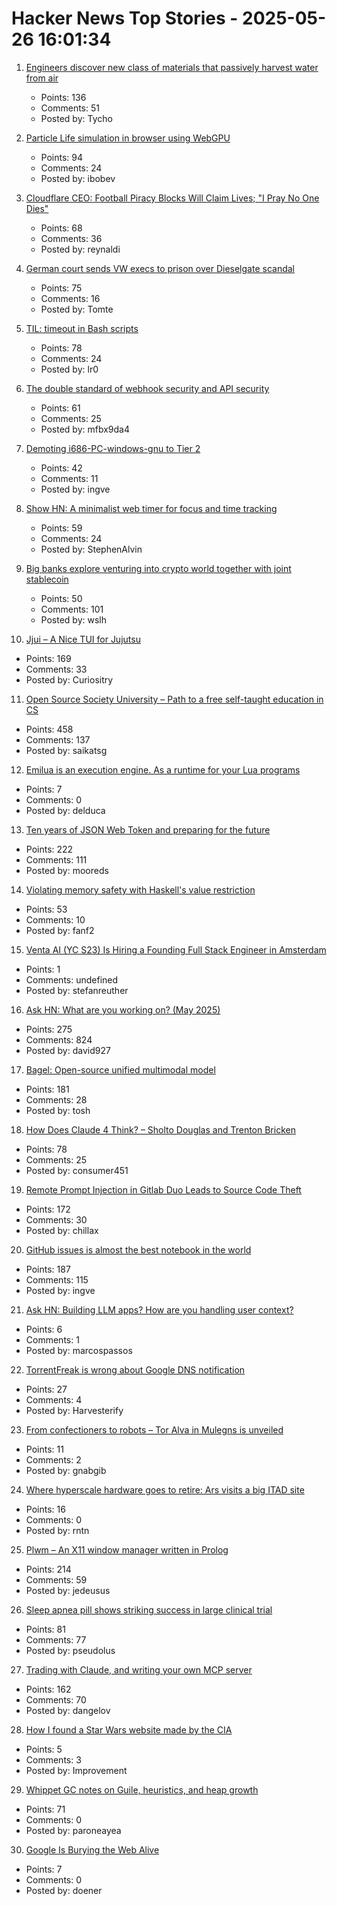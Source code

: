 # Hacker News Top Stories - 2025-05-26 16:01:34

1. [Engineers discover new class of materials that passively harvest water from air](https://blog.seas.upenn.edu/penn-engineers-discover-a-new-class-of-materials-that-passively-harvest-water-from-air/)
   - Points: 136
   - Comments: 51
   - Posted by: Tycho

2. [Particle Life simulation in browser using WebGPU](https://lisyarus.github.io/blog/posts/particle-life-simulation-in-browser-using-webgpu.html)
   - Points: 94
   - Comments: 24
   - Posted by: ibobev

3. [Cloudflare CEO: Football Piracy Blocks Will Claim Lives; "I Pray No One Dies"](https://torrentfreak.com/cloudflare-ceo-football-piracy-blocks-will-claim-lives-i-pray-no-one-dies-250526/)
   - Points: 68
   - Comments: 36
   - Posted by: reynaldi

4. [German court sends VW execs to prison over Dieselgate scandal](https://www.politico.eu/article/german-court-vw-execs-prison-dieselgate-scandal-volkswagen-environment-illegal-pollution/)
   - Points: 75
   - Comments: 16
   - Posted by: Tomte

5. [TIL: timeout in Bash scripts](https://heitorpb.github.io/bla/timeout/)
   - Points: 78
   - Comments: 24
   - Posted by: lr0

6. [The double standard of webhook security and API security](https://www.speakeasy.com/blog/webhook-security)
   - Points: 61
   - Comments: 25
   - Posted by: mfbx9da4

7. [Demoting i686-PC-windows-gnu to Tier 2](https://blog.rust-lang.org/2025/05/26/demoting-i686-pc-windows-gnu/)
   - Points: 42
   - Comments: 11
   - Posted by: ingve

8. [Show HN: A minimalist web timer for focus and time tracking](https://iamlockedin.com/)
   - Points: 59
   - Comments: 24
   - Posted by: StephenAlvin

9. [Big banks explore venturing into crypto world together with joint stablecoin](https://www.wsj.com/finance/banking/crypto-stablecoin-big-banks-a841059e)
   - Points: 50
   - Comments: 101
   - Posted by: wslh

10. [Jjui – A Nice TUI for Jujutsu](https://github.com/idursun/jjui)
   - Points: 169
   - Comments: 33
   - Posted by: Curiositry

11. [Open Source Society University – Path to a free self-taught education in CS](https://github.com/ossu/computer-science)
   - Points: 458
   - Comments: 137
   - Posted by: saikatsg

12. [Emilua is an execution engine. As a runtime for your Lua programs](https://docs.emilua.org/api/0.11/index.html)
   - Points: 7
   - Comments: 0
   - Posted by: delduca

13. [Ten years of JSON Web Token and preparing for the future](https://self-issued.info/?p=2708)
   - Points: 222
   - Comments: 111
   - Posted by: mooreds

14. [Violating memory safety with Haskell's value restriction](https://welltypedwit.ch/posts/value-restriction)
   - Points: 53
   - Comments: 10
   - Posted by: fanf2

15. [Venta AI (YC S23) Is Hiring a Founding Full Stack Engineer in Amsterdam](https://www.ycombinator.com/companies/venta-ai/jobs/K8m4p6z-founding-full-stack-engineer)
   - Points: 1
   - Comments: undefined
   - Posted by: stefanreuther

16. [Ask HN: What are you working on? (May 2025)](undefined)
   - Points: 275
   - Comments: 824
   - Posted by: david927

17. [Bagel: Open-source unified multimodal model](https://bagel-ai.org/)
   - Points: 181
   - Comments: 28
   - Posted by: tosh

18. [How Does Claude 4 Think? – Sholto Douglas and Trenton Bricken](https://www.dwarkesh.com/p/sholto-trenton-2)
   - Points: 78
   - Comments: 25
   - Posted by: consumer451

19. [Remote Prompt Injection in Gitlab Duo Leads to Source Code Theft](https://www.legitsecurity.com/blog/remote-prompt-injection-in-gitlab-duo)
   - Points: 172
   - Comments: 30
   - Posted by: chillax

20. [GitHub issues is almost the best notebook in the world](https://simonwillison.net/2025/May/26/notes/)
   - Points: 187
   - Comments: 115
   - Posted by: ingve

21. [Ask HN: Building LLM apps? How are you handling user context?](undefined)
   - Points: 6
   - Comments: 1
   - Posted by: marcospassos

22. [TorrentFreak is wrong about Google DNS notification](https://write.as/bortzmeyer/no-torrentfreak-what-you-write-about-google-public-dns-is-not-true)
   - Points: 27
   - Comments: 4
   - Posted by: Harvesterify

23. [From confectioners to robots – Tor Alva in Mulegns is unveiled](https://ethz.ch/en/news-and-events/eth-news/news/2025/05/from-confectioners-to-robots-tor-alva-in-mulegns-is-unveiled.html)
   - Points: 11
   - Comments: 2
   - Posted by: gnabgib

24. [Where hyperscale hardware goes to retire: Ars visits a big ITAD site](https://arstechnica.com/information-technology/2025/05/where-hyperscale-hardware-goes-to-retire-ars-visits-a-very-big-itad-site/)
   - Points: 16
   - Comments: 0
   - Posted by: rntn

25. [Plwm – An X11 window manager written in Prolog](https://github.com/Seeker04/plwm)
   - Points: 214
   - Comments: 59
   - Posted by: jedeusus

26. [Sleep apnea pill shows striking success in large clinical trial](https://www.science.org/content/article/sleep-apnea-pill-shows-striking-success-large-clinical-trial)
   - Points: 81
   - Comments: 77
   - Posted by: pseudolus

27. [Trading with Claude, and writing your own MCP server](https://dangelov.com/blog/trading-with-claude/)
   - Points: 162
   - Comments: 70
   - Posted by: dangelov

28. [How I found a Star Wars website made by the CIA](https://ourbigbook.com/cirosantilli/cia-2010-covert-communication-websites)
   - Points: 5
   - Comments: 3
   - Posted by: Improvement

29. [Whippet GC notes on Guile, heuristics, and heap growth](https://wingolog.org/archives/2025/05/22/whippet-lab-notebook-guile-heuristics-and-heap-growth)
   - Points: 71
   - Comments: 0
   - Posted by: paroneayea

30. [Google Is Burying the Web Alive](https://nymag.com/intelligencer/article/google-ai-mode-search-results-bury-the-web.html)
   - Points: 7
   - Comments: 0
   - Posted by: doener

